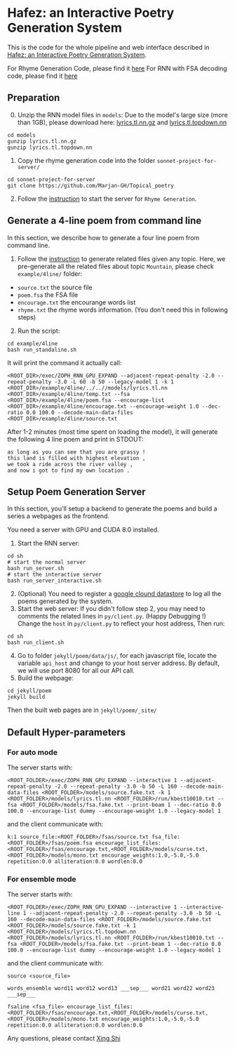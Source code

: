 # Hafez: an Interactive Poetry Generation System

This is the code for the whole pipeline and web interface described in [Hafez: an Interactive Poetry Generation System](http://xingshi.me/data/pdf/ACL2017demo.pdf).

For Rhyme Generation Code, please find it [here](https://github.com/Marjan-GH/Topical_poetry)
For RNN with FSA decoding code, please find it [here](https://github.com/isi-nlp/Zoph_RNN/blob/master/README_XING.md)

## Preparation

0. Unzip the RNN model files in `models`:
Due to the model's large size (more than 1GB), please download here: [lyrics.tl.nn.gz](https://drive.google.com/open?id=0B9mEwe4MVv7XVk9OcUhzWGg2bUU) and [lyrics.tl.topdown.nn](https://drive.google.com/open?id=0B9mEwe4MVv7XbTMyMlBZRDFWcTA)

```
cd models
gunzip lyrics.tl.nn.gz
gunzip lyrics.tl.topdown.nn
```
1. Copy the rhyme generation code into the folder `sonnet-project-for-server/`

```
cd sonnet-project-for-server
git clone https://github.com/Marjan-GH/Topical_poetry
```

2. Follow the [instruction](https://github.com/Marjan-GH/Topical_poetry/blob/master/README.md) to start the server for `Rhyme Generation`.


## Generate a 4-line poem from command line

In this section, we describe how to generate a four line poem from command line.

1. Follow the [instruction](https://github.com/Marjan-GH/Topical_poetry/blob/master/README.md) to generate related files given any topic. Here, we pre-generate all the related files about topic `Mountain`, please check `example/4line/` folder:

* `source.txt` the source file 
* `poem.fsa` the FSA file
* `encourage.txt` the encourange words list
* `rhyme.txt` the rhyme words information. (You don't need this in following steps)

2. Run the script:

```
cd example/4line
bash run_standaline.sh
```
It will print the command it actually call:

```
<ROOT_DIR>/exec/ZOPH_RNN_GPU_EXPAND --adjacent-repeat-penalty -2.0 --repeat-penalty -3.0 -L 60 -b 50 --legacy-model 1 -k 1 <ROOT_DIR>/example/4line/../..//models/lyrics.tl.nn <ROOT_DIR>/example/4line/temp.txt --fsa <ROOT_DIR>/example/4line/poem.fsa --encourage-list <ROOT_DIR>/example/4line/encourage.txt --encourage-weight 1.0 --dec-ratio 0.0 100.0 --decode-main-data-files <ROOT_DIR>/example/4line/source.txt
```

After 1-2 minutes (most time spent on loading the model), it will generate the following 4 line poem and print in STDOUT:

```
as long as you can see that you are grassy !
this land is filled with highest elevation ,
we took a ride across the river valley ,
and now i got to find my own location .
```

## Setup Poem Generation Server

In this section, you'll setup a backend to generate the poems and build a series a webpages as the frontend. 

You need a server with GPU and CUDA 8.0 installed.

1. Start the RNN server:
```
cd sh
# start the normal server
bash run_server.sh
# start the interactive server
bash run_server_interactive.sh
```
2. (Optional) You need to register a [google clound datastore](https://cloud.google.com/datastore/) to log all the poems generated by the system.
3. Start the web server:
If you didn't follow step 2, you may need to comments the related lines in `py/client.py`. (Happy Debugging !)
Change the `host` in `py/client.py` to reflect your host address, Then run: 
```
cd sh
bash run_client.sh
```
4. Go to folder `jekyll/poem/data/js/`, for each javascript file, locate the variable `api_host` and change to your host server address. By default, we will use port 8080 for all our API call.
5. Build the webpage:
```
cd jekyll/poem
jekyll build
```
Then the built web pages are in `jekyll/poem/_site/`

## Default Hyper-parameters

### For auto mode
The server starts with: 
```
<ROOT_FOLDER>/exec/ZOPH_RNN_GPU_EXPAND --interactive 1 --adjacent-repeat-penalty -2.0 --repeat-penalty -3.0 -b 50 -L 160 --decode-main-data-files <ROOT_FOLDER>/models/source.fake.txt -k 1 <ROOT_FOLDER>/models/lyrics.tl.nn <ROOT_FOLDER>/run/kbest10010.txt --fsa <ROOT_FOLDER>/models/fsa.fake.txt --print-beam 1 --dec-ratio 0.0 100.0 --encourage-list dummy --encourage-weight 1.0 --legacy-model 1
```
and the client communicate with:
```
k:1 source_file:<ROOT_FOLDER>/fsas/source.txt fsa_file:<ROOT_FOLDER>/fsas/poem.fsa encourage_list_files:<ROOT_FOLDER>/fsas/encourage.txt,<ROOT_FOLDER>/models/curse.txt,<ROOT_FOLDER>/models/mono.txt encourage_weights:1.0,-5.0,-5.0 repetition:0.0 alliteration:0.0 wordlen:0.0
```

### For ensemble mode
The server starts with:
```
<ROOT_FOLDER>/exec/ZOPH_RNN_GPU_EXPAND --interactive 1 --interactive-line 1 --adjacent-repeat-penalty -2.0 --repeat-penalty -3.0 -b 50 -L 160 --decode-main-data-files <ROOT_FOLDER>/models/source.fake.txt <ROOT_FOLDER>/models/source.fake.txt -k 1 <ROOT_FOLDER>/models/lyrics.tl.topdown.nn <ROOT_FOLDER>/models/lyrics.tl.nn <ROOT_FOLDER>/run/kbest10010.txt --fsa <ROOT_FOLDER>/models/fsa.fake.txt --print-beam 1 --dec-ratio 0.0 100.0 --encourage-list dummy --encourage-weight 1.0 --legacy-model 1
```
and the client communicate with:

```
source <source_file>
```
```
words_ensemble word11 word12 word13 ___sep___ word21 word22 word23 ___sep___
```
```
fsaline <fsa_file> encourage_list_files:<ROOT_FOLDER>/fsas/encourage.txt,<ROOT_FOLDER>/models/curse.txt,<ROOT_FOLDER>/models/mono.txt encourage_weights:1.0,-5.0,-5.0 repetition:0.0 alliteration:0.0 wordlen:0.0
```




Any questions, please contact [Xing Shi](mailto:shixing19910105@gmail.com)
